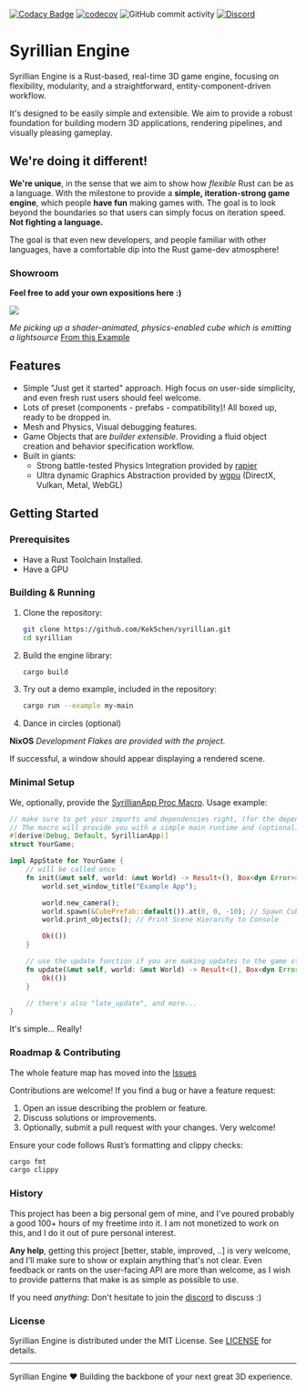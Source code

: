 [![Codacy Badge](https://app.codacy.com/project/badge/Grade/337033d4547044cf96a1584bf82b1ce8)](https://app.codacy.com/gh/Kek5chen/syrillian/dashboard?utm_source=gh&utm_medium=referral&utm_content=&utm_campaign=Badge_grade)
[![codecov](https://codecov.io/github/kek5chen/syrillian/graph/badge.svg?token=QORLO7MO2I)](https://codecov.io/github/kek5chen/syrillian)
![GitHub commit activity](https://img.shields.io/github/commit-activity/m/Kek5chen/syrillian)
[![Discord](https://img.shields.io/discord/1401869988796698696?style=flat&label=Discord)](https://discord.gg/hZWycSwSm4)

# Syrillian Engine

Syrillian Engine is a Rust-based, real-time 3D game engine, focusing on flexibility, modularity, and a straightforward,
entity-component-driven workflow.

It's designed to be easily simple and extensible. We aim to provide a robust foundation for building modern 3D
applications, rendering pipelines, and visually pleasing gameplay.

## We're doing it different!

**We're unique**, in the sense that we aim to show how *flexible* Rust can be as a language. With the milestone to
provide
a **simple, iteration-strong game engine**, which people **have fun** making games with. The goal is to look beyond the
boundaries so that users can simply focus on iteration speed. **Not fighting a language.**

The goal is that even new developers, and people familiar with other languages, have a comfortable dip into the Rust
game-dev atmosphere!

### Showroom

**Feel free to add your own expositions here :)**

![](https://i.ibb.co/F9gywNk/Screenshot-2025-08-04-at-12-37-22.png)

*Me picking up a shader-animated, physics-enabled cube which is emitting a
lightsource* [From this Example](./examples/my-main.rs)

## Features

- Simple "Just get it started" approach. High focus on user-side simplicity, and even fresh rust users should feel
  welcome.
- Lots of preset (components - prefabs - compatibility)! All boxed up, ready to be dropped in.
- Mesh and Physics, Visual debugging features.
- Game Objects that are *builder extensible*. Providing a fluid object creation and behavior specification workflow.
- Built in giants:
    - Strong battle-tested Physics Integration provided by [rapier](https://github.com/dimforge/rapier)
    - Ultra dynamic Graphics Abstraction provided by [wgpu](https://github.com/gfx-rs/wgpu) (DirectX, Vulkan, Metal,
      WebGL)

## Getting Started

### Prerequisites

- Have a Rust Toolchain Installed.
- Have a GPU

### Building & Running

1. Clone the repository:
   ```bash
   git clone https://github.com/Kek5chen/syrillian.git
   cd syrillian
   ```

2. Build the engine library:
   ```bash
   cargo build
   ```

3. Try out a demo example, included in the repository:
   ```bash
   cargo run --example my-main
   ```

4. Dance in circles (optional)

**NixOS** *Development Flakes are provided with the project.*

If successful, a window should appear displaying a rendered scene.

### Minimal Setup

We, optionally, provide
the [SyrillianApp Proc Macro](https://docs.rs/syrillian_macros/latest/syrillian_macros/derive.SyrillianApp.html).
Usage example:

```rust
// make sure to get your imports and dependencies right, (for the dependencies, syrillian, env_logger, log), (for the imports use std::Error, and necessary modules from syrillian)
// The macro will provide you with a simple main runtime and (optional) logging
#[derive(Debug, Default, SyrillianApp)]
struct YourGame;

impl AppState for YourGame {
    // will be called once
    fn init(&mut self, world: &mut World) -> Result<(), Box<dyn Error>> {
        world.set_window_title("Example App");

        world.new_camera();
        world.spawn(&CubePrefab::default()).at(0, 0, -10); // Spawn Cube at (0, 0, -10).
        world.print_objects(); // Print Scene Hierarchy to Console

        Ok(())
    }

    // use the update function if you are making updates to the game state every frame
    fn update(&mut self, world: &mut World) -> Result<(), Box<dyn Error>> {
        Ok(())
    }

    // there's also "late_update", and more...
}
```

It's simple... Really!

### Roadmap & Contributing

The whole feature map has moved into
the [Issues](https://github.com/Kek5chen/syrillian/issues?q=state%3Aopen%20label%3Aepic)

Contributions are welcome! If you find a bug or have a feature request:

1. Open an issue describing the problem or feature.
2. Discuss solutions or improvements.
3. Optionally, submit a pull request with your changes. Very welcome!

Ensure your code follows Rust’s formatting and clippy checks:

```bash
cargo fmt
cargo clippy
```

### History

This project has been a big personal gem of mine, and I've poured probably a good 100+ hours of my freetime into it.
I am not monetized to work on this, and I do it out of pure personal interest.

**Any help**, getting this project [better, stable, improved, ..] is very welcome, and I'll make sure to show or explain
anything that's not clear. Even feedback or rants on the user-facing API are more than welcome, as I wish to provide
patterns that make is as simple as possible to use.

If you need *anything*: Don't hesitate to join the [discord](https://discord.gg/hZWycSwSm4) to discuss :)

### License

Syrillian Engine is distributed under the MIT License. See [LICENSE](LICENSE) for details.

---

Syrillian Engine ❤️ Building the backbone of your next great 3D experience.
